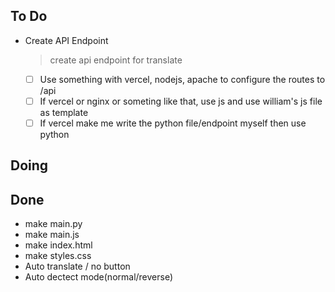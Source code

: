 ## To Do

- Create API Endpoint
    > create api endpoint for translate
    * [ ] Use something with vercel, nodejs, apache to configure the routes to /api
    * [ ] If vercel or nginx or someting like that, use js and use william's js file as template
    * [ ] If vercel make me write the python file/endpoint myself then use python

## Doing


## Done

- make main.py
- make main.js
- make index.html
- make styles.css
- Auto translate / no button
- Auto dectect mode(normal/reverse)
